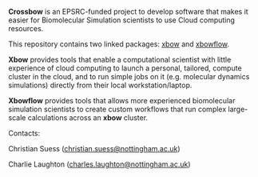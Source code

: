 
**Crossbow** is an EPSRC-funded project to develop software that makes it easier for Biomolecular Simulation scientists to use
Cloud computing resources.

This repository contains two linked packages: [xbow](https://github.com/ChrisSuess/Project-Xbow/tree/devel/xbow) and [xbowflow](https://github.com/ChrisSuess/Project-Xbow/tree/devel/xbowflow).

**Xbow** provides tools that enable a computational scientist with little experience of cloud computing to launch a personal, 
tailored, compute cluster in the cloud, and to run simple jobs on it (e.g. molecular dynamics simulations) directly from their
local workstation/laptop.

**Xbowflow** provides tools that allows more experienced biomolecular simulation scientists to create custom workflows that
run complex large-scale calculations across an **xbow** cluster.

Contacts:

Christian Suess (christian.suess@nottingham.ac.uk)

Charlie Laughton (charles.laughton@nottingham.ac.uk)

